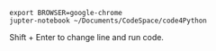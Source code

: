 ```
export BROWSER=google-chrome
jupter-notebook ~/Documents/CodeSpace/code4Python

```

Shift + Enter to change line and run code.
